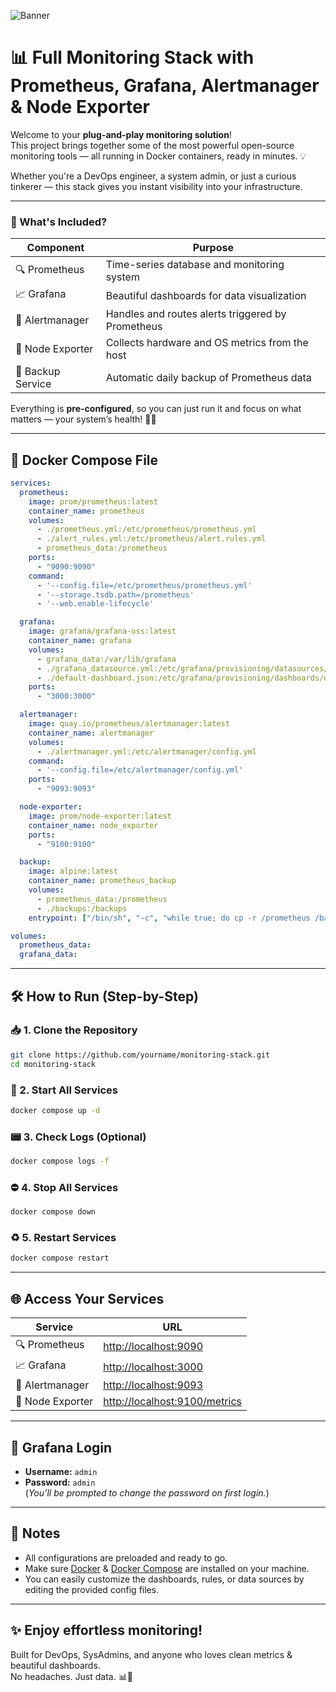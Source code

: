 ![Banner]([https://raw.githubusercontent.com/ahmadsheikhi89/gitlab-runner-docker-setup/main](https://github.com/ahmadsheikhi89/monitoring-stack-prometheus-grafana/edit/main)/banner.png)

# 📊 Full Monitoring Stack with Prometheus, Grafana, Alertmanager & Node Exporter

Welcome to your **plug-and-play monitoring solution**!  
This project brings together some of the most powerful open-source monitoring tools — all running in Docker containers, ready in minutes. 💡

Whether you're a DevOps engineer, a system admin, or just a curious tinkerer — this stack gives you instant visibility into your infrastructure.  

---

### 🚀 What's Included?

| Component        | Purpose                                               |
|------------------|--------------------------------------------------------|
| 🔍 Prometheus     | Time-series database and monitoring system             |
| 📈 Grafana        | Beautiful dashboards for data visualization            |
| 🚨 Alertmanager   | Handles and routes alerts triggered by Prometheus      |
| 🧠 Node Exporter  | Collects hardware and OS metrics from the host         |
| 💾 Backup Service | Automatic daily backup of Prometheus data             |

Everything is **pre-configured**, so you can just run it and focus on what matters — your system’s health! 🧘‍♂️

---

## 🧾 Docker Compose File


```yaml
services:
  prometheus:
    image: prom/prometheus:latest
    container_name: prometheus
    volumes:
      - ./prometheus.yml:/etc/prometheus/prometheus.yml
      - ./alert_rules.yml:/etc/prometheus/alert.rules.yml
      - prometheus_data:/prometheus
    ports:
      - "9090:9090"
    command:
      - '--config.file=/etc/prometheus/prometheus.yml'
      - '--storage.tsdb.path=/prometheus'
      - '--web.enable-lifecycle'

  grafana:
    image: grafana/grafana-oss:latest
    container_name: grafana
    volumes:
      - grafana_data:/var/lib/grafana
      - ./grafana_datasource.yml:/etc/grafana/provisioning/datasources/datasource.yml
      - ./default-dashboard.json:/etc/grafana/provisioning/dashboards/default-dashboard.json
    ports:
      - "3000:3000"

  alertmanager:
    image: quay.io/prometheus/alertmanager:latest
    container_name: alertmanager
    volumes:
      - ./alertmanager.yml:/etc/alertmanager/config.yml
    command:
      - '--config.file=/etc/alertmanager/config.yml'
    ports:
      - "9093:9093"

  node-exporter:
    image: prom/node-exporter:latest
    container_name: node_exporter
    ports:
      - "9100:9100"

  backup:
    image: alpine:latest
    container_name: prometheus_backup
    volumes:
      - prometheus_data:/prometheus
      - ./backups:/backups
    entrypoint: ["/bin/sh", "-c", "while true; do cp -r /prometheus /backups/$(date +%Y%m%d_%H%M%S); sleep 86400; done"]

volumes:
  prometheus_data:
  grafana_data:
```

---

## 🛠️ How to Run (Step-by-Step)

### 📥 1. Clone the Repository
```bash
git clone https://github.com/yourname/monitoring-stack.git
cd monitoring-stack
```

### 🚀 2. Start All Services
```bash
docker compose up -d
```

### 📟 3. Check Logs (Optional)
```bash
docker compose logs -f
```

### ⛔ 4. Stop All Services
```bash
docker compose down
```

### ♻️ 5. Restart Services
```bash
docker compose restart
```

---

## 🌐 Access Your Services

| Service        | URL                                |
|----------------|-------------------------------------|
| 🔍 Prometheus   | [http://localhost:9090](http://localhost:9090) |
| 📈 Grafana      | [http://localhost:3000](http://localhost:3000) |
| 🚨 Alertmanager | [http://localhost:9093](http://localhost:9093) |
| 🧠 Node Exporter| [http://localhost:9100/metrics](http://localhost:9100/metrics) |

---

## 🔐 Grafana Login

- **Username:** `admin`  
- **Password:** `admin`  
(*You’ll be prompted to change the password on first login.*)

---

## 🧠 Notes

- All configurations are preloaded and ready to go.
- Make sure [Docker](https://www.docker.com/) & [Docker Compose](https://docs.docker.com/compose/) are installed on your machine.
- You can easily customize the dashboards, rules, or data sources by editing the provided config files.

---

## ✨ Enjoy effortless monitoring!

Built for DevOps, SysAdmins, and anyone who loves clean metrics & beautiful dashboards.  
No headaches. Just data. 📊💚
```

